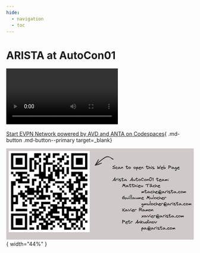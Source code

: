 ```yaml
---
hide:
  - navigation
  - toc
---
```

<style>
  .md-typeset h1,
  .md-content__button {
    display: none;
  }
</style>

# ARISTA at AutoCon01

![type:video](assets/video/autocon-video.mp4)

[Start EVPN Network powered by AVD and ANTA on Codespaces](https://codespaces.new/arista-netdevops-community/one-click-se-demos?quickstart=1&devcontainer_path=.devcontainer%2Fcvaas-cvaas-and-avd-demo--evpn-mlag%2Fdevcontainer.json){ .md-button .md-button--primary target=_blank}

![autocon01-qr](assets/img/autocon-qr.png){ width="44%" }
